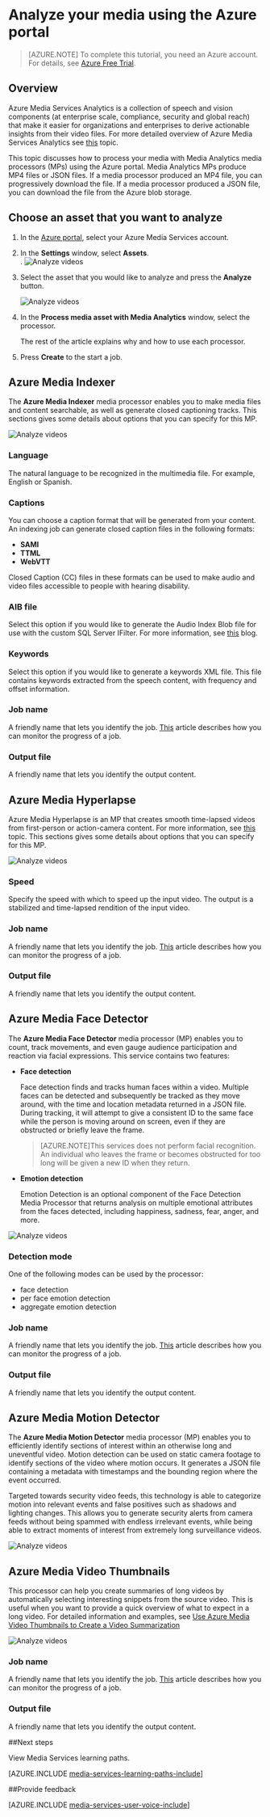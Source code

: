 <properties
	pageTitle="Analyze your media using the Azure portal | Microsoft Azure"
	description="This topic discusses how to process your media with Media Analytics media processors (MPs) using the Azure portal."
	services="media-services"
	documentationCenter=""
	authors="Juliako"
	manager="erikre"
	editor=""/>

<tags
	ms.service="media-services"
	ms.workload="media"
	ms.tgt_pltfrm="na"
	ms.devlang="na"
	ms.topic="article"
	ms.date="10/24/2016"
	ms.author="juliako"/>


# Analyze your media using the Azure portal

> [AZURE.NOTE] To complete this tutorial, you need an Azure account. For details, see [Azure Free Trial](https://azure.microsoft.com/pricing/free-trial/). 

## Overview

Azure Media Services Analytics is a collection of speech and vision components (at enterprise scale, compliance, security and global reach) that make it easier for organizations and enterprises to derive actionable insights from their video files. For more detailed overview of Azure Media Services Analytics see [this](media-services-analytics-overview.md) topic. 

This topic discusses how to process your media with Media Analytics media processors (MPs) using the Azure portal. Media Analytics MPs produce MP4 files or JSON files. If a media processor produced an MP4 file, you can progressively download the file. If a media processor produced a JSON file, you can download the file from the Azure blob storage. 

## Choose an asset that you want to analyze 
 
1. In the [Azure portal](https://portal.azure.com/), select your Azure Media Services account.
2. In the **Settings** window, select **Assets**.  
.
	![Analyze videos](./media/media-services-portal-analyze/media-services-portal-analyze001.png)

2. Select the asset that you would like to analyze and press the **Analyze** button.
		
	![Analyze videos](./media/media-services-portal-analyze/media-services-portal-analyze002.png)

3. In the **Process media asset with  Media Analytics** window, select the processor. 

	The rest of the article explains why and how to use each processor. 
   
4. Press **Create** to the start a job.

## Azure Media Indexer

The **Azure Media Indexer** media processor enables you to make media files and content searchable, as well as generate closed captioning tracks. This sections gives some details about options that you can specify for this MP.

![Analyze videos](./media/media-services-portal-analyze/media-services-portal-analyze003.png)

### Language

The natural language to be recognized in the multimedia file. For example, English or Spanish. 

### Captions

You can choose a caption format that will be generated from your content. An indexing job can generate closed caption files in the following formats:  

- **SAMI**
- **TTML**
- **WebVTT**

Closed Caption (CC) files in these formats can be used to make audio and video files accessible to people with hearing disability.

### AIB file

Select this option if you would like to generate the Audio Index Blob file for use with the custom SQL Server IFilter. For more information, see [this](https://azure.microsoft.com/blog/using-aib-files-with-azure-media-indexer-and-sql-server/) blog.

### Keywords

Select this option if you would like to generate a keywords XML file. This file contains keywords extracted from the speech content, with frequency and offset information.

### Job name

A friendly name that lets you identify the job. [This](media-services-portal-check-job-progress.md) article describes how you can monitor the progress of a job. 

### Output file

A friendly name that lets you identify the output content. 

## Azure Media Hyperlapse

Azure Media Hyperlapse is an MP that creates smooth time-lapsed videos from first-person or action-camera content.  For more information, see [this](media-services-hyperlapse-content.md) topic. This sections gives some details about options that you can specify for this MP.

![Analyze videos](./media/media-services-portal-analyze/media-services-portal-analyze004.png)

### Speed 

Specify the speed with which to speed up the input video. The output is a stabilized and time-lapsed rendition of the input video.

### Job name

A friendly name that lets you identify the job. [This](media-services-portal-check-job-progress.md) article describes how you can monitor the progress of a job. 

### Output file

A friendly name that lets you identify the output content. 

## Azure Media Face Detector

The **Azure Media Face Detector** media processor (MP) enables you to count, track movements, and even gauge audience participation and reaction via facial expressions. This service contains two features: 

- **Face detection**

	Face detection finds and tracks human faces within a video. Multiple faces can be detected and subsequently be tracked as they move around, with the time and location metadata returned in a JSON file. During tracking, it will attempt to give a consistent ID to the same face while the person is moving around on screen, even if they are obstructed or briefly leave the frame.

	>[AZURE.NOTE]This services does not perform facial recognition. An individual who leaves the frame or becomes obstructed for too long will be given a new ID when they return.

- **Emotion detection**
	
	Emotion Detection is an optional component of the Face Detection Media Processor that returns analysis on multiple emotional attributes from the faces detected, including happiness, sadness, fear, anger, and more. 

![Analyze videos](./media/media-services-portal-analyze/media-services-portal-analyze005.png)

### Detection mode

One of the following modes can be used by the processor:

- face detection
- per face emotion detection
- aggregate emotion detection

### Job name

A friendly name that lets you identify the job. [This](media-services-portal-check-job-progress.md) article describes how you can monitor the progress of a job. 

### Output file

A friendly name that lets you identify the output content. 

## Azure Media Motion Detector

The **Azure Media Motion Detector** media processor (MP) enables you to efficiently identify sections of interest within an otherwise long and uneventful video. Motion detection can be used on static camera footage to identify sections of the video where motion occurs. It generates a JSON file containing a metadata with timestamps and the bounding region where the event occurred.

Targeted towards security video feeds, this technology is able to categorize motion into relevant events and false positives such as shadows and lighting changes. This allows you to generate security alerts from camera feeds without being spammed with endless irrelevant events, while being able to extract moments of interest from extremely long surveillance videos.

![Analyze videos](./media/media-services-portal-analyze/media-services-portal-analyze006.png)

## Azure Media Video Thumbnails

This processor can help you create summaries of long videos by automatically selecting interesting snippets from the source video. This is useful when you want to provide a quick overview of what to expect in a long video. For detailed information and examples, see [Use Azure Media Video Thumbnails to Create a Video Summarization](media-services-video-summarization.md)

![Analyze videos](./media/media-services-portal-analyze/media-services-portal-analyze008.png)

### Job name

A friendly name that lets you identify the job. [This](media-services-portal-check-job-progress.md) article describes how you can monitor the progress of a job. 

### Output file

A friendly name that lets you identify the output content. 


##Next steps

View Media Services learning paths.

[AZURE.INCLUDE [media-services-learning-paths-include](../../includes/media-services-learning-paths-include.md)]

##Provide feedback

[AZURE.INCLUDE [media-services-user-voice-include](../../includes/media-services-user-voice-include.md)]


